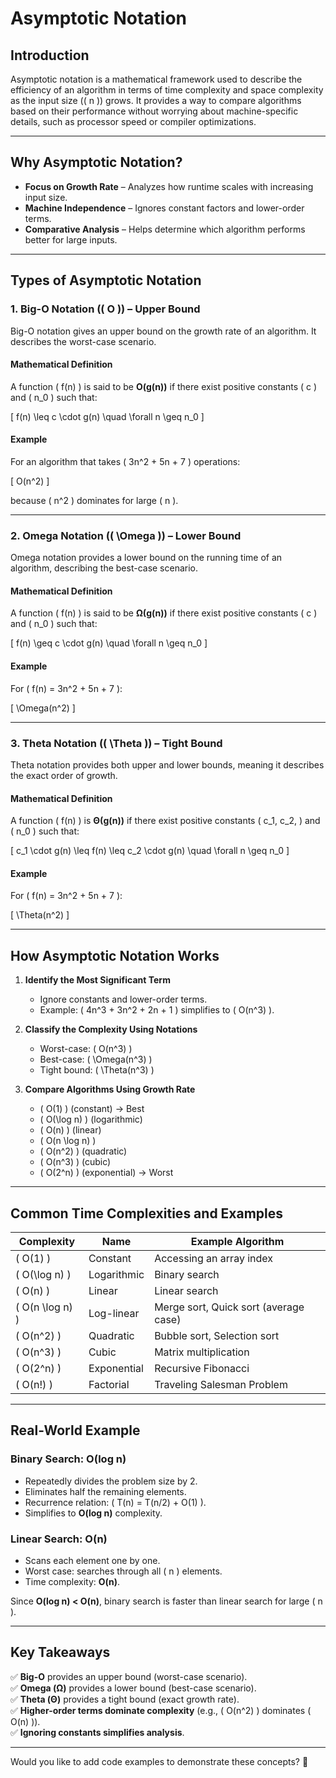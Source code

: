 # **Asymptotic Notation**

## **Introduction**
Asymptotic notation is a mathematical framework used to describe the efficiency of an algorithm in terms of time complexity and space complexity as the input size (\( n \)) grows. It provides a way to compare algorithms based on their performance without worrying about machine-specific details, such as processor speed or compiler optimizations.

---

## **Why Asymptotic Notation?**
- **Focus on Growth Rate** – Analyzes how runtime scales with increasing input size.
- **Machine Independence** – Ignores constant factors and lower-order terms.
- **Comparative Analysis** – Helps determine which algorithm performs better for large inputs.

---

## **Types of Asymptotic Notation**
### **1. Big-O Notation (\( O \)) – Upper Bound**
Big-O notation gives an upper bound on the growth rate of an algorithm. It describes the worst-case scenario.

#### **Mathematical Definition**
A function \( f(n) \) is said to be **O(g(n))** if there exist positive constants \( c \) and \( n_0 \) such that:

\[
f(n) \leq c \cdot g(n) \quad \forall n \geq n_0
\]

#### **Example**
For an algorithm that takes \( 3n^2 + 5n + 7 \) operations:

\[
O(n^2)
\]

because \( n^2 \) dominates for large \( n \).

---

### **2. Omega Notation (\( \Omega \)) – Lower Bound**
Omega notation provides a lower bound on the running time of an algorithm, describing the best-case scenario.

#### **Mathematical Definition**
A function \( f(n) \) is said to be **Ω(g(n))** if there exist positive constants \( c \) and \( n_0 \) such that:

\[
f(n) \geq c \cdot g(n) \quad \forall n \geq n_0
\]

#### **Example**
For \( f(n) = 3n^2 + 5n + 7 \):

\[
\Omega(n^2)
\]

---

### **3. Theta Notation (\( \Theta \)) – Tight Bound**
Theta notation provides both upper and lower bounds, meaning it describes the exact order of growth.

#### **Mathematical Definition**
A function \( f(n) \) is **Θ(g(n))** if there exist positive constants \( c_1, c_2, \) and \( n_0 \) such that:

\[
c_1 \cdot g(n) \leq f(n) \leq c_2 \cdot g(n) \quad \forall n \geq n_0
\]

#### **Example**
For \( f(n) = 3n^2 + 5n + 7 \):

\[
\Theta(n^2)
\]

---

## **How Asymptotic Notation Works**
1. **Identify the Most Significant Term**
   - Ignore constants and lower-order terms.
   - Example: \( 4n^3 + 3n^2 + 2n + 1 \) simplifies to \( O(n^3) \).

2. **Classify the Complexity Using Notations**
   - Worst-case: \( O(n^3) \)
   - Best-case: \( \Omega(n^3) \)
   - Tight bound: \( \Theta(n^3) \)

3. **Compare Algorithms Using Growth Rate**
   - \( O(1) \) (constant) → Best  
   - \( O(\log n) \) (logarithmic)  
   - \( O(n) \) (linear)  
   - \( O(n \log n) \)  
   - \( O(n^2) \) (quadratic)  
   - \( O(n^3) \) (cubic)  
   - \( O(2^n) \) (exponential) → Worst  

---

## **Common Time Complexities and Examples**

| Complexity | Name | Example Algorithm |
|------------|---------|--------------------|
| \( O(1) \) | Constant | Accessing an array index |
| \( O(\log n) \) | Logarithmic | Binary search |
| \( O(n) \) | Linear | Linear search |
| \( O(n \log n) \) | Log-linear | Merge sort, Quick sort (average case) |
| \( O(n^2) \) | Quadratic | Bubble sort, Selection sort |
| \( O(n^3) \) | Cubic | Matrix multiplication |
| \( O(2^n) \) | Exponential | Recursive Fibonacci |
| \( O(n!) \) | Factorial | Traveling Salesman Problem |

---

## **Real-World Example**

### **Binary Search: O(log n)**
- Repeatedly divides the problem size by 2.
- Eliminates half the remaining elements.
- Recurrence relation: \( T(n) = T(n/2) + O(1) \).
- Simplifies to **O(log n)** complexity.

### **Linear Search: O(n)**
- Scans each element one by one.
- Worst case: searches through all \( n \) elements.
- Time complexity: **O(n)**.

Since **O(log n) < O(n)**, binary search is faster than linear search for large \( n \).

---

## **Key Takeaways**
✅ **Big-O** provides an upper bound (worst-case scenario).  
✅ **Omega (Ω)** provides a lower bound (best-case scenario).  
✅ **Theta (Θ)** provides a tight bound (exact growth rate).  
✅ **Higher-order terms dominate complexity** (e.g., \( O(n^2) \) dominates \( O(n) \)).  
✅ **Ignoring constants simplifies analysis**.  

---

Would you like to add code examples to demonstrate these concepts? 🚀

